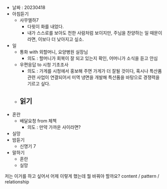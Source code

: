 - 날짜 : 20230418
- 아침듣기
	- 사무엘하7
		- 다윗이 화를 내었다.
		- 내가 스스로를 보아도 천한 사람처럼 보이지만, 주님을 찬양하는 일 때문이라면, 이보다 더 낮아지고 싶소.
- 일 
	- 통화 with 외할머니, 요양병원 실장님
		- 의도 : 할머니가 회복이 잘 되고 있는지 확인, 어머니가 소식을 듣고 안심
	- 우편응답 to 시청 기초조사
		- 의도 : 가게를 시청에서 홍보해 주면 가게가 더 잘될 것이다, 혹시나 특산품관련 사업이 연결되어서 미역 냉면을 개발해 특산품을 바탕으로 경쟁력을 기르고 싶다.
	- 읽기
		- 
- 혼란
	- 배달요청 from 체첵
		- 의도 : 만약 가까운 사이라면?
- 실망
- 밤듣기
	- 신명기 7
- 말하기
	- 혼란
	- 실망





저는 이거를 하고 싶어서 어제 이렇게 했는데 뭘 바꿔야 할까요?
content / pattern / relationship